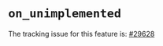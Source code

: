 # `on_unimplemented`

The tracking issue for this feature is: [#29628]

[#29628]: https://github.com/rust-lang/rust/issues/29628



